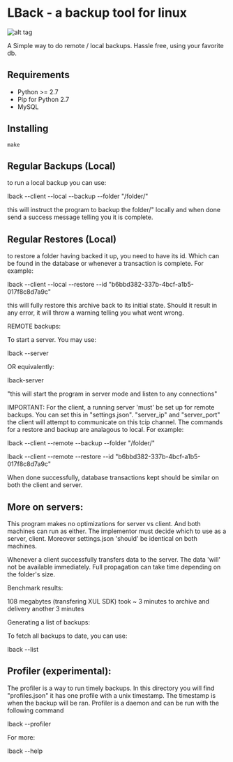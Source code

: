 LBack - a backup tool for linux
===============================

![alt tag](http://infinitet3ch.com/assets/lback-logo-small.jpg)


A Simple way to do remote / local backups. Hassle free,
using your favorite db. 

Requirements
------------------------------------------------------

  + Python >= 2.7
  + Pip for Python 2.7 
  + MySQL

Installing
------------------------------------------------------

	make  
    	

Regular Backups (Local)
-------------------------------------------------------

to run a local backup you can use:

lback --client --local --backup --folder "/folder/"

this will instruct the program to backup the folder/" locally
and when done send a success message telling you it is complete.

Regular Restores (Local)
---------------------------------------------------

to restore a folder having backed it up, you need
to have its id. Which can be found in the database or
whenever a transaction is complete. For example:

lback --client --local --restore --id "b6bbd382-337b-4bcf-a1b5-017f8c8d7a9c"

this will fully restore this archive back to its initial
state. Should it result in any error, it will throw a warning
telling you what went wrong.

REMOTE backups:

To start a server. You may use:

lback --server

OR equivalently:

lback-server

"this will start the program in server mode and listen to any
connections"

IMPORTANT: For the client, a running server 'must' be set up for remote backups.
You can set this in "settings.json". "server_ip" and "server_port"
the client will attempt to communicate on this tcip channel.
The commands for a restore and backup are analagous to local. For example:

lback --client --remote --backup --folder "/folder/"

lback --client --remote --restore --id "b6bbd382-337b-4bcf-a1b5-017f8c8d7a9c"

When done successfully, 
database transactions kept should be similar on both the client and server.

More on servers:
-------------------------------------------------

This program makes no optimizations for server vs client. And both
machines can run as either. The implementor must decide which to
use as a server, client. Moreover settings.json 'should' be identical
on both machines.

Whenever a client successfully transfers data to the server. The data 'will'
not be available immediately. Full propagation can take time depending
on the folder's size.

Benchmark results:

108 megabytes (transfering XUL SDK)
took ~ 3 minutes to archive and delivery
another 3 minutes


Generating a list of backups:

To fetch all backups to date, you can use:

lback --list


Profiler (experimental):
-------------------------------------------------------------

The profiler is a way to
run timely backups. In this directory you will find "profiles.json"
it has one profile with a unix timestamp. The timestamp is
when the backup will be ran. Profiler is a daemon and can be run
with the following command 

lback --profiler

For more:

lback --help
